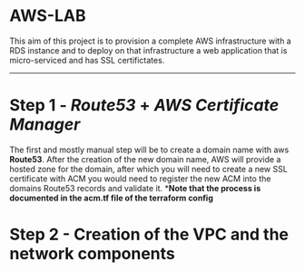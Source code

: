 # AWS-LAB
This aim of this project is to provision a complete AWS infrastructure with a RDS instance and to deploy on that infrastructure  a web application that is micro-serviced and has SSL certifictates.
______________________________
# Step 1 - *Route53* + *AWS Certificate Manager*

The first and mostly manual step will be to create a domain name with aws **Route53**.
After the creation of the new domain name, AWS will provide a hosted zone for the domain, after which you will need to create a new SSL certificate with ACM you would need to register the new ACM into the domains Route53 records and validate it.
***Note that the process is documented in the **acm.tf** file of the terraform config**

# Step 2 - Creation of the VPC and the network components 
